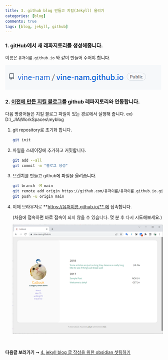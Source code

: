 ```yaml
---
title: 3. github blog 만들고 지킬(Jekyll) 올리기
categories: [blog]
comments: true
tags: [blog, jekyll, github]
---
```


### 1.  gitHub에서 새 레파지토리를 생성해줍니다.

이름은 `유저이름.github.io` 와 같이 만들어 주어야 합니다.

![](../images/blog/Pasted%20image%2020220814155359.png)

### 2. [이전에 만든 지킬 블로그](../2022-08/001-create-jekyll-blog.html)를 github 레파지토리와 연동합니다.

다음 명령어들은 지킬 블로그 파일이 있는 경로에서 실행해 줍니다.
ex) D:\\_JIA\\WorkSpaces\\myblog

1. git repository로 초기화 합니다.

	```sh
	git init
	```

2. 파일을 스테이징에 추가하고 커밋합니다.

	```sh
	git add --all
	git commit -m "블로그 생성"
	```

3. 브랜치를 만들고 github에 파일을 올려줍니다.

	```sh
	git branch -M main
	git remote add origin https://github.com/유저이름/유저이름.github.io.git
	git push -u origin main
	```

4. 이제 브라우저로 **https://유저이름.github.io/** 에 접속합니다. 

	(처음에 접속하면 바로 접속이 되지 않을 수 있습니다. 몇 분 후 다시 시도해보세요.)

	![](../images/blog/Pasted%20image%2020220814171149.png)


<br/>

**다음글 보러가기** ➞ [4. jekyll blog 글 작성을 위한 obsidian 셋팅하기](../2022-08/004-setting-up-obsidian-for-jekyll-blog.html)